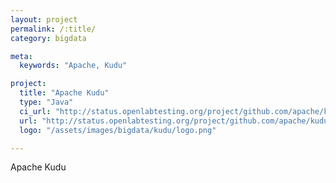 ```yaml
---
layout: project
permalink: /:title/
category: bigdata

meta:
  keywords: "Apache, Kudu"

project:
  title: "Apache Kudu"
  type: "Java"
  ci_url: "http://status.openlabtesting.org/project/github.com/apache/kudu"
  url: "http://status.openlabtesting.org/project/github.com/apache/kudu"
  logo: "/assets/images/bigdata/kudu/logo.png"

---
```

<p>Apache Kudu</p>
